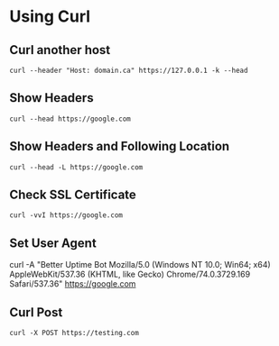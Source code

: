 # Using Curl
## Curl another host 
```
curl --header "Host: domain.ca" https://127.0.0.1 -k --head
```
## Show Headers
```
curl --head https://google.com
```
## Show Headers and Following Location
```
curl --head -L https://google.com
```
## Check SSL Certificate
```
curl -vvI https://google.com
```
## Set User Agent
curl -A "Better Uptime Bot Mozilla/5.0 (Windows NT 10.0; Win64; x64) AppleWebKit/537.36 (KHTML, like Gecko) Chrome/74.0.3729.169 Safari/537.36" https://google.com

## Curl Post
```curl -X POST https://testing.com```